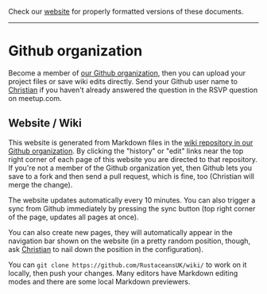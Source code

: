 Check our [website](http://rustaceans.uk/) for
properly formatted versions of these documents.

---

# Github organization

Become a member of [our Github
organization](https://github.com/RustaceansUK), then you can
upload your project files or save wiki edits directly. Send your
Github user name to [Christian](mailto:chrjae@gmail.com) if you
haven't already answered the question in the RSVP question on
meetup.com.

## Website / Wiki

This website is generated from Markdown files in the
[wiki repository in our Github organization](https://github.com/RustaceansUK/wiki/). By
clicking the "history" or "edit" links near the top right corner of
each page of this website you are directed to that repository. If
you're not a member of the Github organization yet, then Github lets
you save to a fork and then send a pull request, which is fine, too
(Christian will merge the change).

The website updates automatically every 10 minutes. You can also
trigger a sync from Github immediately by pressing the sync button
(top right corner of the page, updates all pages at once).

You can also create new pages, they will automatically appear in the
navigation bar shown on the website (in a pretty random position,
though, ask [Christian](mailto:chrjae@gmail.com) to nail down the
position in the configuration).

You can `git clone https://github.com/RustaceansUK/wiki/` to work on
it locally, then push your changes. Many editors have Markdown editing
modes and there are some local Markdown previewers.

